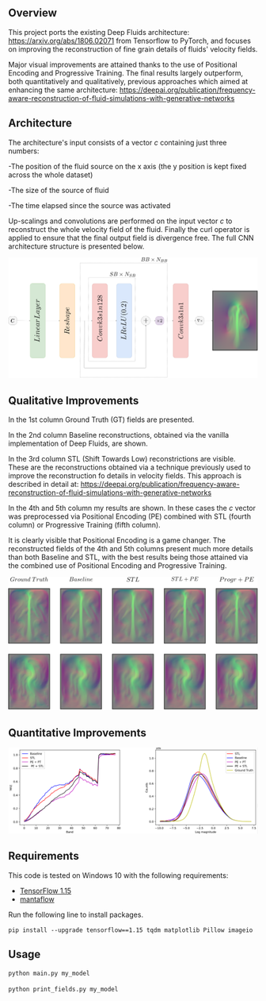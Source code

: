 ## Overview

This project ports the existing Deep Fluids architecture: https://arxiv.org/abs/1806.02071 from Tensorflow to PyTorch, and focuses on improving the reconstruction of fine grain details of fluids' velocity fields. 

Major visual improvements are attained thanks to the use of Positional Encoding and Progressive Training. The final results largely outperform, both quantitatively and qualitatively, previous approaches which aimed at enhancing the same architecture: https://deepai.org/publication/frequency-aware-reconstruction-of-fluid-simulations-with-generative-networks

## Architecture

The architecture's input consists of a vector *c* containing just three numbers:

-The position of the fluid source on the x axis (the y position is kept fixed across the whole dataset)

-The size of the source of fluid

-The time elapsed since the source was activated

Up-scalings and convolutions are performed on the input vector *c* to reconstruct the whole velocity field of the fluid. Finally the curl operator is applied to ensure that the final output field is divergence free. The full CNN architecture structure is presented below.

<img src=./images/CNN.png width="600" />

## Qualitative Improvements

In the 1st column Ground Truth (GT) fields are presented.

In the 2nd column Baseline reconstructions, obtained via the vanilla implementation of Deep Fluids, are shown.

In the 3rd column STL (Shift Towards Low) reconstrictions are visible. These are the reconstructions obtained via a technique previously used to improve the reconstruction fo details in velocity fields. This approach is described in detail at: https://deepai.org/publication/frequency-aware-reconstruction-of-fluid-simulations-with-generative-networks

In the 4th and 5th column my results are shown. In these cases the *c* vector was preprocessed via Positional Encoding (PE) combined with STL (fourth column) or Progressive Training (fifth column).

It is clearly visible that Positional Encoding is a game changer. The reconstructed fields of the 4th and 5th columns present much more details than both Baseline and STL, with the best results being those attained via the combined use of Positional Encoding and Progressive Training.

<img src=./images/Mixed_Fields.png width="600" />

## Quantitative Improvements

<img src=./images/stats.PNG width="600" />

## Requirements

This code is tested on Windows 10 with the following requirements:

<!-- - [anaconda / python3.6](https://www.anaconda.com/download/) (run `conda install python=3.6` for the latest version.) -->
- [TensorFlow 1.15](https://www.tensorflow.org/install/)
- [mantaflow](http://mantaflow.com)

Run the following line to install packages.

    pip install --upgrade tensorflow==1.15 tqdm matplotlib Pillow imageio

## Usage

    python main.py my_model
    
    python print_fields.py my_model
